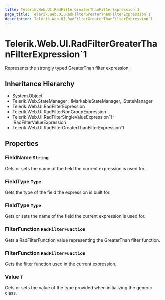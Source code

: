 ```yaml
---
title: Telerik.Web.UI.RadFilterGreaterThanFilterExpression`1
page_title: Telerik.Web.UI.RadFilterGreaterThanFilterExpression`1
description: Telerik.Web.UI.RadFilterGreaterThanFilterExpression`1
---
```


# Telerik.Web.UI.RadFilterGreaterThanFilterExpression`1

Represents the strongly typed GreaterThan filter expression.

## Inheritance Hierarchy

* System.Object
* Telerik.Web.StateManager : IMarkableStateManager, IStateManager
* Telerik.Web.UI.RadFilterExpression
* Telerik.Web.UI.RadFilterNonGroupExpression
* Telerik.Web.UI.RadFilterSingleValueExpression`1 : IRadFilterValueExpression
* Telerik.Web.UI.RadFilterGreaterThanFilterExpression`1

## Properties

###  FieldName `String`

Gets or sets the name of the field the current expression is used for.

###  FieldType `Type`

Gets the type of the field the expression is built for.

###  FieldType `Type`

Gets or sets the name of the field the current expression is used for.

###  FilterFunction `RadFilterFunction`

Gets a RadFilterFunction value representing the GreaterThan filter function.

###  FilterFunction `RadFilterFunction`

Gets the filter function used in the current expression.

###  Value `T`

Gets or sets the value of the type provided when initializing the generic class.

